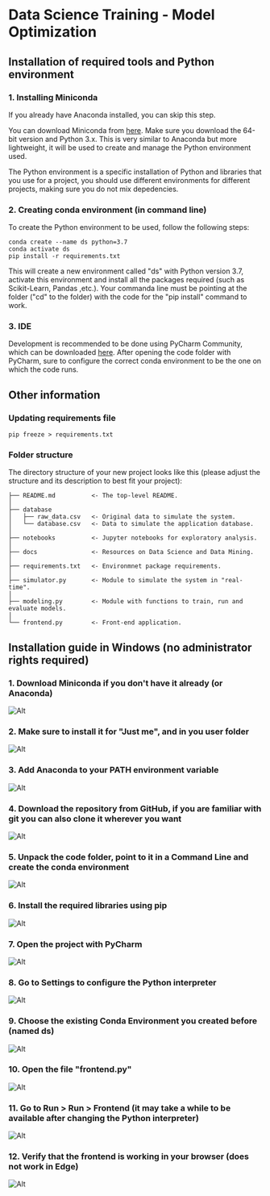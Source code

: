# Data Science Training - Model Optimization

## Installation of required tools and Python environment

### 1. Installing Miniconda

If you already have Anaconda installed, you can skip this step.

You can download Miniconda from [here](https://docs.conda.io/en/latest/miniconda.html). Make sure you download the 64-bit
version and Python 3.x. This is very similar to Anaconda but more lightweight, it will be used to create and manage
the Python environment used. 

The Python environment is a specific installation of Python and libraries that you use for a project, you should use
different environments for different projects, making sure you do not mix depedencies.

### 2. Creating conda environment (in command line)

To create the Python environment to be used, follow the following steps:

    conda create --name ds python=3.7
    conda activate ds
    pip install -r requirements.txt

This will create a new environment called "ds" with Python version 3.7, activate this environment
and install all the packages required (such as Scikit-Learn, Pandas ,etc.). Your commanda line
must be pointing at the folder ("cd" to the folder) with the code for the "pip install"
 command to work.
 
### 3. IDE

Development is recommended to be done using PyCharm Community, which can be downloaded 
[here](https://www.jetbrains.com/pycharm/download/). After opening the code folder with PyCharm, 
sure to configure the correct conda environment to be the one on which the code runs.

## Other information 

### Updating requirements file

    pip freeze > requirements.txt

### Folder structure

The directory structure of your new project looks like this (please adjust the structure and its description to best fit your project): 

```
├── README.md          <- The top-level README.
│
├── database
│   ├── raw_data.csv   <- Original data to simulate the system.
│   └── database.csv   <- Data to simulate the application database.
│
├── notebooks          <- Jupyter notebooks for exploratory analysis.
│
├── docs               <- Resources on Data Science and Data Mining.
│
├── requirements.txt   <- Environmnet package requirements.
│
├── simulator.py       <- Module to simulate the system in "real-time".
│
├── modeling.py        <- Module with functions to train, run and evaluate models.
│
└── frontend.py        <- Front-end application.
```

## Installation guide in Windows (no administrator rights required)

### 1. Download Miniconda if you don't have it already (or Anaconda)
![Alt](docs/win-installation/Capture1.PNG)

### 2. Make sure to install it for "Just me", and in you user folder
![Alt](docs/win-installation/Capture2.PNG)

### 3. Add Anaconda to your PATH environment variable
![Alt](docs/win-installation/Capture3.PNG)

### 4. Download the repository from GitHub, if you are familiar with git you can also clone it wherever you want
![Alt](docs/win-installation/Capture4.PNG)

### 5. Unpack the code folder, point to it in a Command Line and create the conda environment
![Alt](docs/win-installation/Capture5.PNG)

### 6. Install the required libraries using pip
![Alt](docs/win-installation/Capture6.PNG)

### 7. Open the project with PyCharm
![Alt](docs/win-installation/Capture7.PNG)

### 8. Go to Settings to configure the Python interpreter
![Alt](docs/win-installation/Capture8.PNG)

### 9. Choose the existing Conda Environment you created before (named ds)
![Alt](docs/win-installation/Capture9.PNG)

### 10. Open the file "frontend.py"
![Alt](docs/win-installation/Capture10.PNG)

### 11. Go to Run > Run > Frontend (it may take a while to be available after changing the Python interpreter)
![Alt](docs/win-installation/Capture11.PNG)

### 12. Verify that the frontend is working in your browser (does not work in Edge)
![Alt](docs/win-installation/Capture12.PNG)

